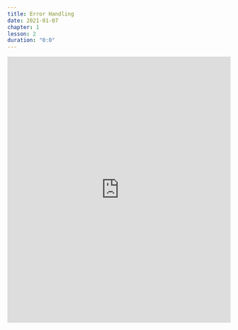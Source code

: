 ```yaml
---
title: Error Handling
date: 2021-01-07
chapter: 1
lesson: 2
duration: "0:0"
---
```


<iframe width="100%" height="600" src="https://www.youtube.com/embed/mrVzNVNXaX8" title="YouTube video player" frameborder="0" allow="accelerometer; autoplay; clipboard-write; encrypted-media; gyroscope; picture-in-picture" allowfullscreen></iframe>